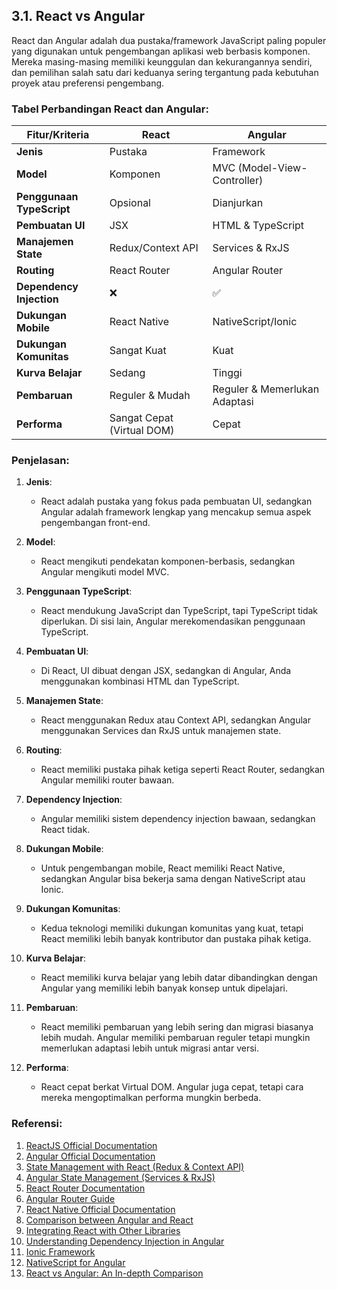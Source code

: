 ## **3.1. React vs Angular**

React dan Angular adalah dua pustaka/framework JavaScript paling populer yang digunakan untuk pengembangan aplikasi web berbasis komponen. Mereka masing-masing memiliki keunggulan dan kekurangannya sendiri, dan pemilihan salah satu dari keduanya sering tergantung pada kebutuhan proyek atau preferensi pengembang.

### **Tabel Perbandingan React dan Angular**:

| Fitur/Kriteria               | React                   | Angular                  |
|------------------------------|-------------------------|--------------------------|
| **Jenis**                    | Pustaka                 | Framework                |
| **Model**                    | Komponen                | MVC (Model-View-Controller) |
| **Penggunaan TypeScript**    | Opsional                | Dianjurkan               |
| **Pembuatan UI**             | JSX                     | HTML & TypeScript        |
| **Manajemen State**          | Redux/Context API       | Services & RxJS          |
| **Routing**                 | React Router            | Angular Router           |
| **Dependency Injection**     | ❌                       | ✅                       |
| **Dukungan Mobile**          | React Native            | NativeScript/Ionic       |
| **Dukungan Komunitas**       | Sangat Kuat             | Kuat                     |
| **Kurva Belajar**            | Sedang                  | Tinggi                   |
| **Pembaruan**                | Reguler & Mudah         | Reguler & Memerlukan Adaptasi |
| **Performa**                 | Sangat Cepat (Virtual DOM) | Cepat                  |

### **Penjelasan**:

1. **Jenis**: 
   - React adalah pustaka yang fokus pada pembuatan UI, sedangkan Angular adalah framework lengkap yang mencakup semua aspek pengembangan front-end.

2. **Model**:
   - React mengikuti pendekatan komponen-berbasis, sedangkan Angular mengikuti model MVC.

3. **Penggunaan TypeScript**: 
   - React mendukung JavaScript dan TypeScript, tapi TypeScript tidak diperlukan. Di sisi lain, Angular merekomendasikan penggunaan TypeScript.

4. **Pembuatan UI**:
   - Di React, UI dibuat dengan JSX, sedangkan di Angular, Anda menggunakan kombinasi HTML dan TypeScript.

5. **Manajemen State**:
   - React menggunakan Redux atau Context API, sedangkan Angular menggunakan Services dan RxJS untuk manajemen state.

6. **Routing**:
   - React memiliki pustaka pihak ketiga seperti React Router, sedangkan Angular memiliki router bawaan.

7. **Dependency Injection**:
   - Angular memiliki sistem dependency injection bawaan, sedangkan React tidak.

8. **Dukungan Mobile**:
   - Untuk pengembangan mobile, React memiliki React Native, sedangkan Angular bisa bekerja sama dengan NativeScript atau Ionic.

9. **Dukungan Komunitas**:
   - Kedua teknologi memiliki dukungan komunitas yang kuat, tetapi React memiliki lebih banyak kontributor dan pustaka pihak ketiga.

10. **Kurva Belajar**:
    - React memiliki kurva belajar yang lebih datar dibandingkan dengan Angular yang memiliki lebih banyak konsep untuk dipelajari.

11. **Pembaruan**:
    - React memiliki pembaruan yang lebih sering dan migrasi biasanya lebih mudah. Angular memiliki pembaruan reguler tetapi mungkin memerlukan adaptasi lebih untuk migrasi antar versi.

12. **Performa**:
    - React cepat berkat Virtual DOM. Angular juga cepat, tetapi cara mereka mengoptimalkan performa mungkin berbeda.

### **Referensi**:

1. [ReactJS Official Documentation](https://reactjs.org/)
2. [Angular Official Documentation](https://angular.io/)
3. [State Management with React (Redux & Context API)](https://www.smashingmagazine.com/2020/01/state-management-react-context-api/)
4. [Angular State Management (Services & RxJS)](https://angular.io/guide/state-management)
5. [React Router Documentation](https://reactrouter.com/)
6. [Angular Router Guide](https://angular.io/guide/router)
7. [React Native Official Documentation](https://reactnative.dev/)
8. [Comparison between Angular and React](https://www.toptal.com/react/react-vs-angularjs)
9. [Integrating React with Other Libraries](https://reactjs.org/docs/integrating-with-other-libraries.html)
10. [Understanding Dependency Injection in Angular](https://blog.angular-university.io/angular-dependency-injection/)
11. [Ionic Framework](https://ionicframework.com/)
12. [NativeScript for Angular](https://nativescript.org/nativescript-is-how-you-build-native-mobile-apps-with-angular/)
13. [React vs Angular: An In-depth Comparison](https://www.simform.com/react-vs-angular/)